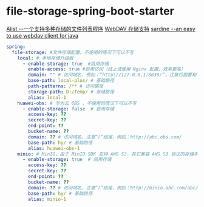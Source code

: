 # file-storage-spring-boot-starter

[Alist --一个支持多种存储的文件列表程序](https://alist.nn.ci)
[WebDAV 存储支持](https://alist.nn.ci/zh/guide/webdav.html#webdav-%E5%AD%98%E5%82%A8%E6%94%AF%E6%8C%81)
[sardine --an easy to use webdav client for java](https://github.com/lookfirst/sardine)

```yaml
spring:
  file-storage: #文件存储配置，不使用的情况下可以不写
    local: # 本地存储升级版
      - enable-storage: true  #启用存储
        enable-access: true #启用访问（线上请使用 Nginx 配置，效率更高）
        domain: "" # 访问域名，例如：“http://127.0.0.1:8030/”，注意后面要和 path-patterns 保持一致，“/”结尾，本地存储建议使用相对路径，方便后期更换域名
        base-path: local-plus/ # 基础路径
        path-patterns: /** # 访问路径
        storage-path: D:/Temp/ # 存储路径
        alias: local-1
    huawei-obs: # 华为云 OBS ，不使用的情况下可以不写
      - enable-storage: false  # 启用存储
        access-key: ??
        secret-key: ??
        end-point: ??
        bucket-name: ??
        domain: ?? # 访问域名，注意“/”结尾，例如：http://abc.obs.com/
        base-path: hy/ # 基础路径
        alias: huawei-obs-1
    minio: # MinIO，由于 MinIO SDK 支持 AWS S3，其它兼容 AWS S3 协议的存储平台也都可配置在这里
      - enable-storage: true  # 启用存储
        access-key: ??
        secret-key: ??
        end-point: ??
        bucket-name: ??
        domain: ?? # 访问域名，注意“/”结尾，例如：http://minio.abc.com/abc/
        base-path: hy/ # 基础路径
        alias: minio-1
```